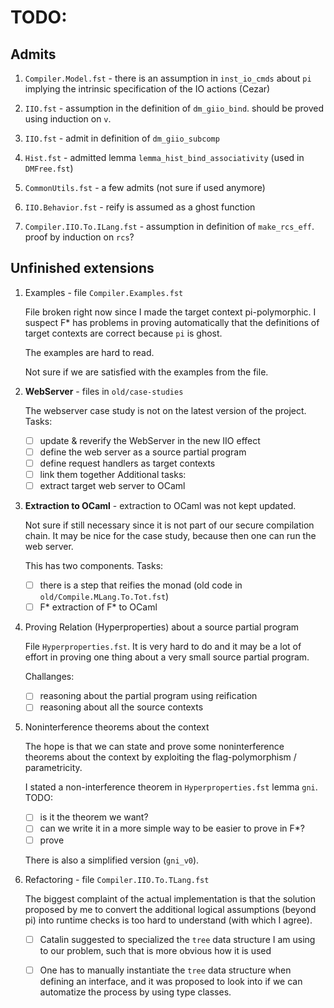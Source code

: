 # TODO:

## Admits
1. `Compiler.Model.fst` - there is an assumption in `inst_io_cmds` about `pi`
   implying the intrinsic specification of the IO actions (Cezar)

2. `IIO.fst` - assumption in the definition of `dm_giio_bind`.
   should be proved using induction on `v`.

3. `IIO.fst` - admit in definition of `dm_giio_subcomp`

4. `Hist.fst` - admitted lemma `lemma_hist_bind_associativity` (used in `DMFree.fst`)

5. `CommonUtils.fst` - a few admits (not sure if used anymore)

6. `IIO.Behavior.fst` - reify is assumed as a ghost function

7. `Compiler.IIO.To.ILang.fst` - assumption in definition of `make_rcs_eff`.
   proof by induction on `rcs`?


## Unfinished extensions
1. Examples - file `Compiler.Examples.fst`

   File broken right now since I made the target context pi-polymorphic.
   I suspect F* has problems in proving automatically that the definitions
   of target contexts are correct because `pi` is ghost.

   The examples are hard to read.

   Not sure if we are satisfied with the examples from the file.

2. **WebServer** - files in `old/case-studies`

   The webserver case study is not on the latest version of the project.
   Tasks:
   - [ ] update & reverify the WebServer in the new IIO effect
   - [ ] define the web server as a source partial program
   - [ ] define request handlers as target contexts
   - [ ] link them together
   Additional tasks:
   - [ ] extract target web server to OCaml

3. **Extraction to OCaml** - extraction to OCaml was not kept updated.

   Not sure if still necessary since it is not part of our secure compilation chain.
   It may be nice for the case study, because then one can run the web server.

   This has two components.
   Tasks:
   - [ ] there is a step that reifies the monad (old code in `old/Compile.MLang.To.Tot.fst`)
   - [ ] F* extraction of F* to OCaml

4. Proving Relation (Hyperproperties) about a source partial program

   File `Hyperproperties.fst`. It is very hard to do and it may be
   a lot of effort in proving one thing about a very small source partial program.

   Challanges:
   - [ ] reasoning about the partial program using reification
   - [ ] reasoning about all the source contexts

5. Noninterference theorems about the context

   The hope is that we can state and prove some noninterference theorems about the context by exploiting the flag-polymorphism / parametricity.

   I stated a non-interference theorem in `Hyperproperties.fst` lemma `gni`.
   TODO:
   - [ ] is it the theorem we want?
   - [ ] can we write it in a more simple way to be easier to prove in F*?
   - [ ] prove

   There is also a simplified version (`gni_v0`).

6. Refactoring - file `Compiler.IIO.To.TLang.fst`

   The biggest complaint of the actual implementation is that the solution proposed by me
   to convert the additional logical assumptions (beyond pi) into runtime checks is too
   hard to understand (with which I agree).
   - [ ] Catalin suggested to specialized the `tree` data structure I am using to our problem,
   such that is more obvious how it is used
   - [ ] One has to manually instantiate the `tree` data structure when defining an interface,
   and it was proposed to look into if we can automatize the process by using type classes.

